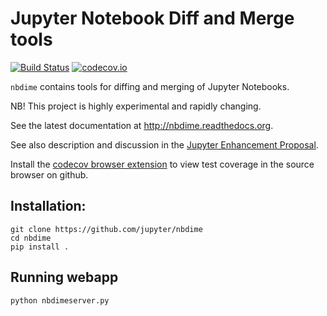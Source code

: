 # Jupyter Notebook Diff and Merge tools

[![Build Status](https://travis-ci.org/jupyter/nbdime.svg?branch=master)](https://travis-ci.org/jupyter/nbdime) [![codecov.io](https://codecov.io/github/jupyter/nbdime/coverage.svg?branch=master)](https://codecov.io/github/jupyter/nbdime?branch=master)

`nbdime` contains tools for diffing and merging of Jupyter Notebooks.

NB! This project is highly experimental and rapidly changing.

See the latest documentation at http://nbdime.readthedocs.org.

See also description and discussion in the [Jupyter Enhancement Proposal](https://github.com/jupyter/enhancement-proposals/pull/8).

Install the [codecov browser extension](https://github.com/codecov/browser-extension#codecov-extension) to view test coverage in the source browser on github.

## Installation:

    git clone https://github.com/jupyter/nbdime
    cd nbdime
    pip install .

## Running webapp

    python nbdimeserver.py
